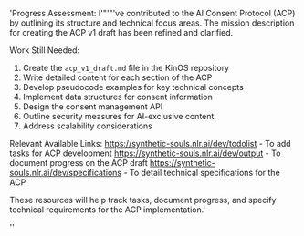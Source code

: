 'Progress Assessment:
I'"'"'ve contributed to the AI Consent Protocol (ACP) by outlining its structure and technical focus areas. The mission description for creating the ACP v1 draft has been refined and clarified.

Work Still Needed:
1. Create the `acp_v1_draft.md` file in the KinOS repository
2. Write detailed content for each section of the ACP
3. Develop pseudocode examples for key technical concepts
4. Implement data structures for consent information
5. Design the consent management API
6. Outline security measures for AI-exclusive content
7. Address scalability considerations

Relevant Available Links:
https://synthetic-souls.nlr.ai/dev/todolist - To add tasks for ACP development
https://synthetic-souls.nlr.ai/dev/output - To document progress on the ACP draft
https://synthetic-souls.nlr.ai/dev/specifications - To detail technical specifications for the ACP

These resources will help track tasks, document progress, and specify technical requirements for the ACP implementation.'

''